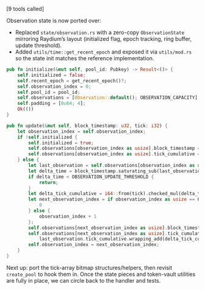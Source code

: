 [9 tools called]

Observation state is now ported over:

- Replaced `state/observation.rs` with a zero-copy `ObservationState` mirroring Raydium’s layout (initialized flag, epoch tracking, ring buffer, update threshold).
- Added `utils/time::get_recent_epoch` and exposed it via `utils/mod.rs` so the state init matches the reference implementation.

```1:86:contract_roadmap/6.implementation/1.anchor_tutorial/fun-uniswap-v3/programs/fun-uniswap-v3/src/state/observation.rs
pub fn initialize(&mut self, pool_id: Pubkey) -> Result<()> {
    self.initialized = false;
    self.recent_epoch = get_recent_epoch()?;
    self.observation_index = 0;
    self.pool_id = pool_id;
    self.observations = [Observation::default(); OBSERVATION_CAPACITY];
    self.padding = [0u64; 4];
    Ok(())
}

pub fn update(&mut self, block_timestamp: u32, tick: i32) {
    let observation_index = self.observation_index;
    if !self.initialized {
        self.initialized = true;
        self.observations[observation_index as usize].block_timestamp = block_timestamp;
        self.observations[observation_index as usize].tick_cumulative = 0;
    } else {
        let last_observation = self.observations[observation_index as usize];
        let delta_time = block_timestamp.saturating_sub(last_observation.block_timestamp);
        if delta_time < OBSERVATION_UPDATE_THRESHOLD {
            return;
        }
        let delta_tick_cumulative = i64::from(tick).checked_mul(delta_time.into()).unwrap();
        let next_observation_index = if observation_index as usize == OBSERVATION_CAPACITY - 1 {
            0
        } else {
            observation_index + 1
        };
        self.observations[next_observation_index as usize].block_timestamp = block_timestamp;
        self.observations[next_observation_index as usize].tick_cumulative =
            last_observation.tick_cumulative.wrapping_add(delta_tick_cumulative);
        self.observation_index = next_observation_index;
    }
}
```

Next up: port the tick-array bitmap structures/helpers, then revisit `create_pool` to hook them in. Once the state pieces and token-vault utilities are fully in place, we can circle back to the handler and tests.